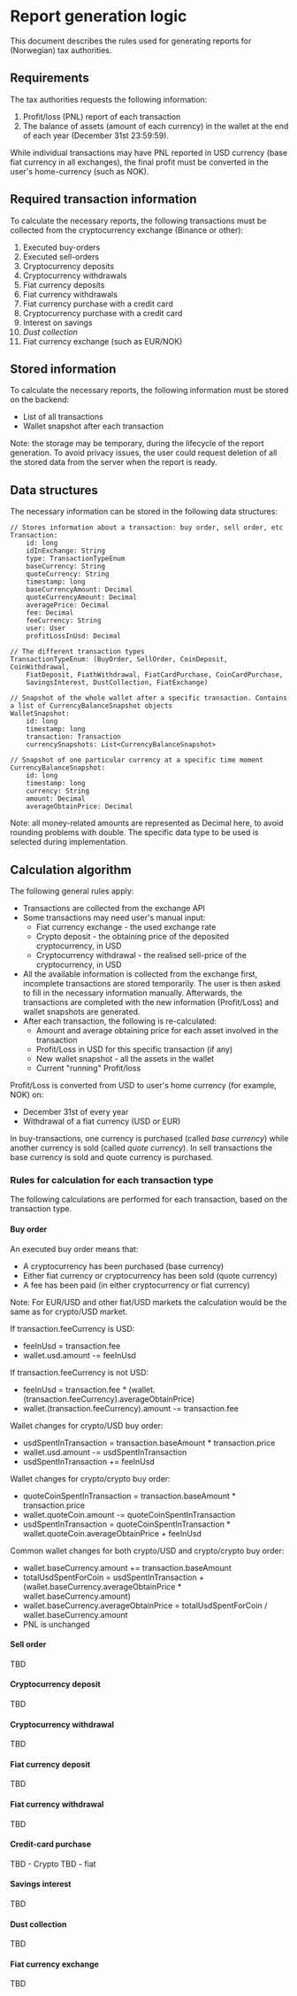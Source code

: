 # Report generation logic

This document describes the rules used for generating reports for (Norwegian) tax authorities.

## Requirements

The tax authorities requests the following information:

1. Profit/loss (PNL) report of each transaction
2. The balance of assets (amount of each currency) in the wallet at the end of each year (December 31st 23:59:59).

While individual transactions may have PNL reported in USD currency (base fiat currency in all exchanges), the final
profit must be converted in the user's home-currency (such as NOK).

## Required transaction information

To calculate the necessary reports, the following transactions must be collected from the cryptocurrency exchange
(Binance or other):

1. Executed buy-orders
2. Executed sell-orders
3. Cryptocurrency deposits
4. Cryptocurrency withdrawals
5. Fiat currency deposits
6. Fiat currency withdrawals
7. Fiat currency purchase with a credit card
8. Cryptocurrency purchase with a credit card
9. Interest on savings
10. _Dust collection_
11. Fiat currency exchange (such as EUR/NOK)

## Stored information

To calculate the necessary reports, the following information must be stored on the backend:

* List of all transactions
* Wallet snapshot after each transaction

Note: the storage may be temporary, during the lifecycle of the report generation. To avoid privacy issues, the user
could request deletion of all the stored data from the server when the report is ready.

## Data structures

The necessary information can be stored in the following data structures:

```
// Stores information about a transaction: buy order, sell order, etc
Transaction:
    id: long
    idInExchange: String
    type: TransactionTypeEnum
    baseCurrency: String
    quoteCurrency: String
    timestamp: long
    baseCurrencyAmount: Decimal
    quoteCurrencyAmount: Decimal
    averagePrice: Decimal
    fee: Decimal
    feeCurrency: String
    user: User
    profitLossInUsd: Decimal

// The different transaction types
TransactionTypeEnum: (BuyOrder, SellOrder, CoinDeposit, CoinWithdrawal, 
    FiatDeposit, FiathWithdrawal, FiatCardPurchase, CoinCardPurchase,
    SavingsInterest, DustCollection, FiatExchange)

// Snapshot of the whole wallet after a specific transaction. Contains a list of CurrencyBalanceSnapshot objects
WalletSnapshot:
    id: long
    timestamp: long
    transaction: Transaction
    currencySnapshots: List<CurrencyBalanceSnapshot>
    
// Snapshot of one particular currency at a specific time moment
CurrencyBalanceSnapshot:
    id: long
    timestamp: long
    currency: String
    amount: Decimal
    averageObtainPrice: Decimal
```

Note: all money-related amounts are represented as Decimal here, to avoid rounding problems with double. The specific
data type to be used is selected during implementation.

## Calculation algorithm

The following general rules apply:

* Transactions are collected from the exchange API
* Some transactions may need user's manual input:
    * Fiat currency exchange - the used exchange rate
    * Crypto deposit - the obtaining price of the deposited cryptocurrency, in USD
    * Cryptocurrency withdrawal - the realised sell-price of the cryptocurrency, in USD
* All the available information is collected from the exchange first, incomplete transactions are stored temporarily.
  The user is then asked to fill in the necessary information manually. Afterwards, the transactions are completed with
  the new information (Profit/Loss) and wallet snapshots are generated.
* After each transaction, the following is re-calculated:
    * Amount and average obtaining price for each asset involved in the transaction
    * Profit/Loss in USD for this specific transaction (if any)
    * New wallet snapshot - all the assets in the wallet
    * Current "running" Profit/loss

Profit/Loss is converted from USD to user's home currency (for example, NOK) on:

* December 31st of every year
* Withdrawal of a fiat currency (USD or EUR)

In buy-transactions, one currency is purchased (called _base currency_) while another currency is sold (called _quote
currency_). In sell transactions the base currency is sold and quote currency is purchased.

### Rules for calculation for each transaction type

The following calculations are performed for each transaction, based on the transaction type.

#### Buy order

An executed buy order means that:

* A cryptocurrency has been purchased (base currency)
* Either fiat currency or cryptocurrency has been sold (quote currency)
* A fee has been paid (in either cryptocurrency or fiat currency)

Note: For EUR/USD and other fiat/USD markets the calculation would be the same as for crypto/USD market.

If transaction.feeCurrency is USD:

* feeInUsd = transaction.fee
* wallet.usd.amount -= feeInUsd

If transaction.feeCurrency is not USD:

* feeInUsd = transaction.fee * (wallet.(transaction.feeCurrency).averageObtainPrice)
* wallet.(transaction.feeCurrency).amount -= transaction.fee

Wallet changes for crypto/USD buy order:

* usdSpentInTransaction = transaction.baseAmount * transaction.price
* wallet.usd.amount -= usdSpentInTransaction
* usdSpentInTransaction += feeInUsd

Wallet changes for crypto/crypto buy order:

* quoteCoinSpentInTransaction = transaction.baseAmount * transaction.price
* wallet.quoteCoin.amount -= quoteCoinSpentInTransaction
* usdSpentInTransaction = quoteCoinSpentInTransaction * wallet.quoteCoin.averageObtainPrice + feeInUsd

Common wallet changes for both crypto/USD and crypto/crypto buy order:

* wallet.baseCurrency.amount += transaction.baseAmount
* totalUsdSpentForCoin = usdSpentInTransaction + (wallet.baseCurrency.averageObtainPrice * wallet.baseCurrency.amount)
* wallet.baseCurrency.averageObtainPrice = totalUsdSpentForCoin / wallet.baseCurrency.amount
* PNL is unchanged

#### Sell order

TBD

#### Cryptocurrency deposit

TBD

#### Cryptocurrency withdrawal

TBD

#### Fiat currency deposit

TBD

#### Fiat currency withdrawal

TBD

#### Credit-card purchase

TBD - Crypto
TBD - fiat

#### Savings interest

TBD

#### Dust collection

TBD

#### Fiat currency exchange

TBD
